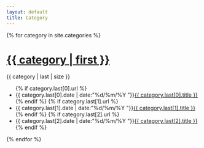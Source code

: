 ```yaml
---
layout: default
title: Category
---
```


<div class="categories">
{% for category in site.categories %}
<h1><a href="{{ site.baseurl }}/categories/{{ category | first }}">{{ category | first }}</a></h1>
<span>{{ category | last | size }}</span>
<ul class="arc-list">
	{% if category.last[0].url %}
		<li>{{ category.last[0].date | date:"%d/%m/%Y "}}<a href="{{ category.last[0].url }}">{{ category.last[0].title }}</a></li>
	{% endif %}
	{% if category.last[1].url %}
		<li>{{ category.last[1].date | date:"%d/%m/%Y "}}<a href="{{ category.last[1].url }}">{{ category.last[1].title }}</a></li>
	{% endif %}
	{% if category.last[2].url %}
		<li>{{ category.last[2].date | date:"%d/%m/%Y "}}<a href="{{ category.last[2].url }}">{{ category.last[2].title }}</a></li>
	{% endif %}
</ul>
{% endfor %}
</div>
